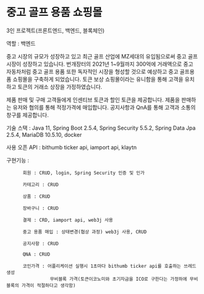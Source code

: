 # 중고 골프 용품 쇼핑몰
3인 프로젝트(프론트엔드, 백엔드, 블록체인)

역할 : 백엔드

중고 시장의 규모가 성장하고 있고 최근 골프 산업에 MZ세대의 유입됨으로써 중고 골프 시장이 성장하고 있습니다. 번개장터의 2021년 1~9월까지 300억에 거래액으로 중고 자동차처럼 중고 골프 용품 또한 독자적인 시장을 형성할 것으로 예상하고 중고 골프용품 쇼핑몰을 구축하게 되었습니다. 토큰 보상 쇼핑몰이라는 유니함을 통해 고객을 유치하고 토큰의 거래소 상장을 가정하였습니다.

제품 판매 및 구매 고객들에게 인센티브 토큰과 할인 토큰을 제공합니다.
제품을 판매하는 유저와 협의를 통해 적정가격에 매입합니다.
공지사항과 QnA를 통해 고객과 소통의 창구를 제공합니다.

기술 스택 : Java 11, Spring Boot 2.5.4, Spring Security 5.5.2, Spring Data Jpa 2.5.4, MariaDB 10.5.10, docker

사용 오픈 API : bithumb ticker api, iamport api, klaytn

구현기능 :

          회원 : CRUD, login, Spring Security 인증 및 인가

          카테고리 : CRUD

          상품 : CRUD

          장바구니 : CRUD

          결제 : CRD, iamport api, web3j 사용

          중고 용품 매입 : 상태변경(협상 과정) web3j 사용, CRUD  

          공지사항 : CRUD

          QNA : CRUD

          코인가격 : 어플리케이션 실행시 1초마다 bithumb ticker api를 호출하는 쓰레드 생성   
                    무비블록 가격(토큰이코노미와 초기자금을 ICO로 구한다는 가정하에 무비블록의 가격이 적절하다고 생각함)
